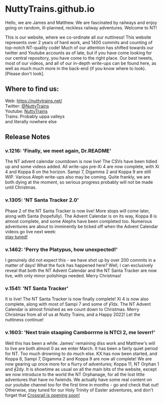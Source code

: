 # NuttyTrains.github.io
Hello, we are James and Matthew. We are fascinated by railways and enjoy going on random, ill-planned, reckless railway adventures. Welcome to NT!  

This is our website, where we co-ordinate all our nuttiness! This website represents over 2 years of hard work, and 1400 commits and counting of 
top-notch NT-quality code! Much of our attention has shifted towards our twitter and Youtube accounts as of late, but if you have come 
looking for our central repository, you have come to the right place. Our best tweets, most of our videos, and all of our in-depth write-ups can be found here, as well 
as much much more in the back-end (if you know where to look). [Please don't look].

## Where to find us:
Web: https://nuttytrains.net/  
Twitter: <a href="https://twitter.com/NuttyTrains">@NuttyTrains</a>  
Youtube: <a href="https://www.youtube.com/channel/UClR0hSe8ki-Wn9PD-2_gHdQ">NuttyTrains</a>  
Trains: Probably uppa valleys  
and literally nowhere else

## Release Notes
### v.1216: 'Finally, we meet again, Dr.README'
The NT advent calendar countdown is now live! The CSVs have been tidied up and some videos added. All write-ups pre-Xi 4 are now complete, with Xi 4 and Koppa 8 on the 
horizon. Sampi 7, Digamma 2 and Koppa 9 are still WIP. Various Aleph write-ups also may be coming. Quite frankly, we are both dying at the moment, so serious progress 
probably will not be made until Christmas.

### v.1305: 'NT Santa Tracker 2.0'
Phase 2 of the NT Santa Tracker is now live! More stops will come later, along with Santa (hopefully). The Advent Calendar is on its way, Koppa 8 is almost complete, and 
some Alephs have been completed too. Numerous adventures are about to imminently be ticked off when the Advent Calendar videos go live next week:  
<a href="https://www.youtube.com/playlist?list=PL_j-qqG4iXvqASbvqtkY5Zbx-wg7ydTT4">stay tuned!</a>

### v.1462: 'Perry the Platypus, how unexpected!'
I genuinely did not expect this - we have shot up by over 200 commits in a matter of days! What the fuck has happened here? Well, I can exclusively reveal that both the 
NT Advent Calendar and the NT Santa Tracker are now live, with only minor polishings needed. Merry Christmas!

### v.1541: 'NT Santa Tracker'
It is live! The NT Santa Tracker is now finally complete! Xi 4 is now also complete, along with most of Sampi 7 and some of ∮1dx. The NT Advent Calendar is almost finished 
as we count down to Christmas. Merry Christmas from all of us at Nutty Trains, and a Happy 2022! Let the nuttiness continue!

### v.1603: 'Next train staaping Camborrrne is NTCI 2, me loverr!'
Well this has been a while. James' remaining diss work and Matthew's will to live are both almost 0 as we enter March. It has been a fairly quiet period for NT. Too much 
drowning to do much else. KX has now been started, and Koppa 8, Sampi 7, Digamma 2 and Koppa 9 are now all complete! We are now gearing up once more for a flurry of 
adventures; Koppa 11, NT Orphan 1 and ∮2dy. It is showtime as usual on all the main bits of the website, except we now introduce to the world the NT Orphanage, for all the 
lost little adventures that have no fwiends. We actually have some real content on our youtube channel too for the first time in months - go and check that out! Otherwise, 
stay tuned for our Holy Trinity of Easter adventures, and don't forget that <a href="https://www.youtube.com/watch?v=dQw4w9WgXcQ">Crossrail is opening soon!</a>